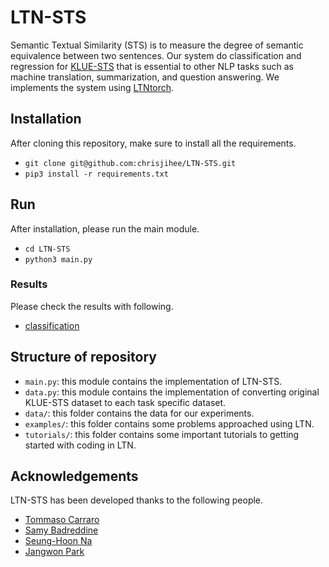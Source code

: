 # LTN-STS

Semantic Textual Similarity (STS) is to measure the degree of semantic equivalence between two sentences. Our system do classification and regression for [KLUE-STS](https://klue-benchmark.com/tasks/67/overview/description) that is essential to other NLP tasks such as machine translation, summarization, and question answering. We implements the system using [LTNtorch](https://github.com/bmxitalia/LTNtorch).

## Installation

After cloning this repository, make sure to install all the requirements.

- `git clone git@github.com:chrisjihee/LTN-STS.git`
- `pip3 install -r requirements.txt`

## Run

After installation, please run the main module.

- `cd LTN-STS`
- `python3 main.py`

### Results

Please check the results with following.

- [classification](https://github.com/chrisjihee/LTN-STS/blob/master/expr.ipynb)

## Structure of repository

- `main.py`: this module contains the implementation of LTN-STS.
- `data.py`: this module contains the implementation of converting original KLUE-STS dataset to each task specific dataset.
- `data/`: this folder contains the data for our experiments.
- `examples/`: this folder contains some problems approached using LTN.
- `tutorials/`: this folder contains some important tutorials to getting started with coding in LTN.

## Acknowledgements

LTN-STS has been developed thanks to the following people.

- [Tommaso Carraro](https://github.com/bmxitalia)
- [Samy Badreddine](https://www.ai.sony/people/c6ecb9ab786d5b75047f5b00515dc67bae284640/)
- [Seung-Hoon Na](https://nlp.jbnu.ac.kr/~nash/faculty.html)
- [Jangwon Park](https://github.com/monologg)
